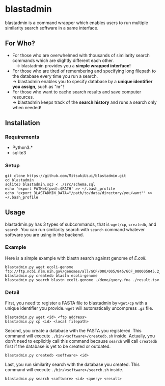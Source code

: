 # blastadmin

blastadmin is a command wrapper which enables users to run multiple similarity search software in a same interface.

## For Who?
* For those who are overwhelmed with thousands of similarity search commands which are slightly different each other.  
    -> blastadmin provides you a **simple wrapped interface!**
* For those who are tired of remembering and specifying long filepath to the database every time you run a search.  
    -> blastadmin enables you to specify database by a **unique identifier you assign**, such as "nr"!
* For those who want to cache search results and save computer resources.  
    -> blastadmin keeps track of the **search history** and runs a search only when needed!

## Installation
### Requirements
* Python3.*
* sqlite3

### Setup
```
git clone https://github.com/MitsukiUsui/blastadmin.git
cd blastadmin
sqlite3 blastadmin.sq3 < ./src/schema.sql
echo 'export PATH=$(pwd):$PATH' >> ~/.bash_profile
echo 'export BLASTADMIN_DATA="/path/to/data/directory/you/want"' >> ~/.bash_profile
```

## Usage
blastadmin.py has 3 types of subcommands, that is `wget/cp`, `createdb`, and `search`. You can run similarity search with `search` command whatever software you are using in the backend.

### Example
Here is a simple example with blastn search against genome of *E.coli*.

```
blastadmin.py wget ecoli-genome ftp://ftp.ncbi.nlm.nih.gov/genomes/all/GCF/000/005/845/GCF_000005845.2_ASM584v2/GCF_000005845.2_ASM584v2_genomic.fna.gz
blastadmin.py createdb blastn ecoli-genome
blastadmin.py search blastn ecoli-genome ./demo/query.fna ./result.tsv
```

### Detail
First, you need to register a FASTA file to blastadmin by `wget/cp` with a unique identifier you provide. `wget` will automatically uncompress `.gz` file.
```
blastadmin.py wget <id> <ftp address>
blastadmin.py cp <id> <local filepath>
```

Second, you create a database with the FASTA you registered. This command will execute `./bin/<software>/createdb.sh` inside. Actually, you don't need to explicitly call this command because `search` will call `createdb` first if the database is yet to be created or outdated.
```
blastadmin.py createdb <software> <id>
```

Last, you run similarity search with the database you created. This command will execute `./bin/<software>/search.sh` inside.
```
blastadmin.py search <software> <id> <query> <result>
```

